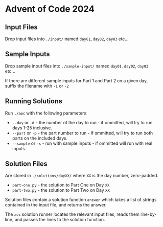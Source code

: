 # Advent of Code 2024

## Input Files
Drop input files into `./input/` named `day01`, `day02`, `day03` etc...

## Sample Inputs
Drop sample input files into `./sample-input/` named `day01`, `day02`, `day03` etc...

If there are different sample inputs for Part 1 and Part 2 on a given day, suffix the filename with `-1` or `-2`

## Running Solutions
Run `./aoc` with the following parameters:

* `--day` or `-d` - the number of the day to run - if ommitted, will try to run days 1-25 inclusive.
* `--part` or `-p` - the part number to run - if ommitted, will try to run both parts on the included days.
* `--sample` or `-s` - run with sample inputs - if ommitted will run with real inputs.

## Solution Files
Are stored in `./solutions/dayXX/` where `XX` is the day number, zero-padded.

* `part-one.py` - the solution to Part One on Day `XX`
* `part-two.py` - the solution to Part Two on Day `XX`

Solution files contain a solution function `answer` which takes a list of strings contained in the input file, and returns the answer.

The `aoc` solution runner locates the relevant input files, reads them line-by-line, and passes the lines to the solution function.
